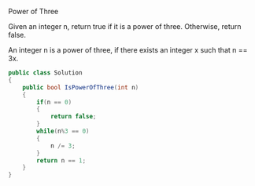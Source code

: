 Power of Three

Given an integer n, return true if it is a power of three. Otherwise, return false.

An integer n is a power of three, if there exists an integer x such that n == 3x.

```csharp
public class Solution
{
    public bool IsPowerOfThree(int n)
    {
        if(n == 0)
        {
            return false;
        }
        while(n%3 == 0)
        {
            n /= 3;
        }
        return n == 1;
    }
}
